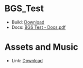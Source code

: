 # BGS_Test

* Build: [Download](https://drive.google.com/file/d/1clCDPidNyiKJaWpwQGNr9w9w7stXbq1M/view?usp=sharing)
* Docs: [BGS Test - Docs.pdf](https://github.com/MikeDavisRocha/BGS_Test/files/10296377/BGS.Test.-.Docs.pdf)

# Assets and Music
* Link: [Download](https://bakudas.itch.io/generic-oldwest-pack)
